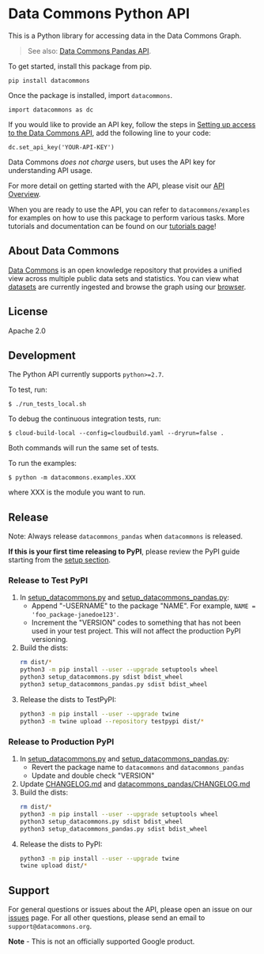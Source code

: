 # Data Commons Python API

This is a Python library for accessing data in the Data Commons Graph.

> See also: [Data Commons Pandas API](datacommons_pandas/README.md).

To get started, install this package from pip.

    pip install datacommons

Once the package is installed, import `datacommons`.

    import datacommons as dc

If you would like to provide an API key, follow the steps in
[Setting up access to the Data Commons API](https://docs.datacommons.org/api/setup.html),
add the following line to your code:

    dc.set_api_key('YOUR-API-KEY')

Data Commons _does not charge_ users, but uses the API key for
understanding API usage.

For more detail on getting started with the API, please visit our
[API Overview](http://docs.datacommons.org/api/).

When you are ready to use the API, you can refer to `datacommons/examples` for
examples on how to use this package to perform various tasks. More tutorials and
documentation can be found on our [tutorials page](https://datacommons.org/colab)!

## About Data Commons

[Data Commons](https://datacommons.org/) is an open knowledge repository that
provides a unified view across multiple public data sets and statistics. You can
view what [datasets](https://datacommons.org/datasets) are currently ingested
and browse the graph using our [browser](https://browser.datacommons.org/).

## License

Apache 2.0

## Development

The Python API currently supports `python>=2.7`.

To test, run:

```
$ ./run_tests_local.sh
```

To debug the continuous integration tests, run:

```
$ cloud-build-local --config=cloudbuild.yaml --dryrun=false .
```

Both commands will run the same set of tests.

To run the examples:

```
$ python -m datacommons.examples.XXX
```

where XXX is the module you want to run.

## Release

Note: Always release `datacommons_pandas` when `datacommons` is released.

**If this is your first time releasing to PyPI**, please review the PyPI guide
starting from the
[setup section](https://packaging.python.org/tutorials/packaging-projects/#creating-setup-py).

### Release to Test PyPI

1. In [setup_datacommons.py](setup_datacommons.py) and
   [setup_datacommons_pandas.py](setup_datacommons_pandas.py):
   - Append "-USERNAME" to the package "NAME". For example,
     `NAME = 'foo_package-janedoe123'`.
   - Increment the "VERSION" codes to something that has not been used in your
     test project. This will not affect the production PyPI versioning.
1. Build the dists:
   ```bash
   rm dist/*
   python3 -m pip install --user --upgrade setuptools wheel
   python3 setup_datacommons.py sdist bdist_wheel
   python3 setup_datacommons_pandas.py sdist bdist_wheel
   ```
1. Release the dists to TestPyPI:
   ```bash
   python3 -m pip install --user --upgrade twine
   python3 -m twine upload --repository testpypi dist/*
   ```

### Release to Production PyPI

1. In [setup_datacommons.py](setup_datacommons.py) and
   [setup_datacommons_pandas.py](setup_datacommons_pandas.py):
   - Revert the package name to `datacommons` and `datacommons_pandas`
   - Update and double check "VERSION"
1. Update [CHANGELOG.md](CHANGELOG.md) and
   [datacommons_pandas/CHANGELOG.md](datacommons_pandas/CHANGELOG.md)
1. Build the dists:
   ```bash
   rm dist/*
   python3 -m pip install --user --upgrade setuptools wheel
   python3 setup_datacommons.py sdist bdist_wheel
   python3 setup_datacommons_pandas.py sdist bdist_wheel
   ```
1. Release the dists to PyPI:
   ```bash
   python3 -m pip install --user --upgrade twine
   twine upload dist/*
   ```

## Support

For general questions or issues about the API, please open an issue on our
[issues](https://github.com/google/datacommons/issues) page. For all other
questions, please send an email to `support@datacommons.org`.

**Note** - This is not an officially supported Google product.
